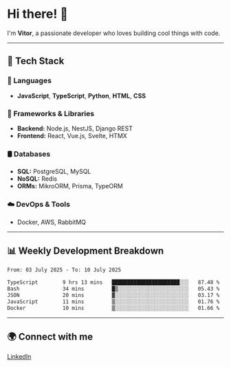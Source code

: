 
# Hi there! 👋

I'm **Vitor**, a passionate developer who loves building cool things with code.

---
## 🔧 Tech Stack

### 📌 Languages
- **JavaScript**, **TypeScript**, **Python**, **HTML**, **CSS**

### 🚀 Frameworks & Libraries
- **Backend:** Node.js, NestJS, Django REST
- **Frontend:** React, Vue.js, Svelte, HTMX

### 🛢️ Databases
- **SQL:** PostgreSQL, MySQL
- **NoSQL:** Redis
- **ORMs:** MikroORM, Prisma, TypeORM

### ☁️ DevOps & Tools
- Docker, AWS, RabbitMQ

---
## 📊 Weekly Development Breakdown

<!--START_SECTION:waka-->

```txt
From: 03 July 2025 - To: 10 July 2025

TypeScript        9 hrs 13 mins   ██████████████████████░░░   87.48 %
Bash              34 mins         █▒░░░░░░░░░░░░░░░░░░░░░░░   05.43 %
JSON              20 mins         ▓░░░░░░░░░░░░░░░░░░░░░░░░   03.17 %
JavaScript        11 mins         ▒░░░░░░░░░░░░░░░░░░░░░░░░   01.76 %
Docker            10 mins         ▒░░░░░░░░░░░░░░░░░░░░░░░░   01.66 %
```

<!--END_SECTION:waka-->

---
## 🌍 Connect with me
[LinkedIn](https://www.linkedin.com/in/vitorlc)
